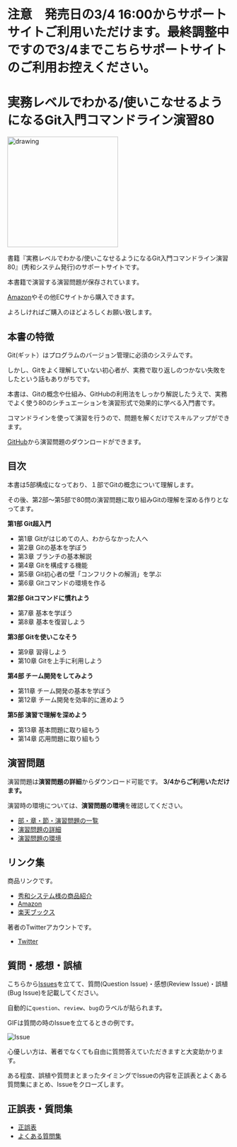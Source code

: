 # 注意　発売日の3/4 16:00からサポートサイトご利用いただけます。最終調整中ですので3/4までこちらサポートサイトのご利用お控えください。



# 実務レベルでわかる/使いこなせるようになるGit入門コマンドライン演習80

<img src="https://user-images.githubusercontent.com/45144084/155831378-cc323401-1900-4d02-9a4e-d92d51bf7e3e.png" alt="drawing" width="250"/>



書籍『実務レベルでわかる/使いこなせるようになるGit入門コマンドライン演習80』(秀和システム発行)のサポートサイトです。

本書籍で演習する演習問題が保存されています。

[Amazon](https://amazon.co.jp/dp/4798066338)やその他ECサイトから購入できます。

よろしければご購入のほどよろしくお願い致します。

## 本書の特徴

Git(ギット）はプログラムのバージョン管理に必須のシステムです。

しかし、Gitをよく理解していない初心者が、実務で取り返しのつかない失敗をしたという話もありがちです。

本書は、Gitの概念や仕組み、GitHubの利用法をしっかり解説したうえで、実務でよく使う80のシチュエーションを演習形式で効果的に学べる入門書です。

コマンドラインを使って演習を行うので、問題を解くだけでスキルアップができます。

[GitHub](https://github.com/Beluuuuuuga/git-command-line-exercises-80/wiki/%E6%BC%94%E7%BF%92%E5%95%8F%E9%A1%8C%E8%A9%B3%E7%B4%B0)から演習問題のダウンロードができます。

## 目次

本書は5部構成になっており、１部でGitの概念について理解します。

その後、第2部〜第5部で80問の演習問題に取り組みGitの理解を深める作りとなってます。

**第1部 Git超入門**
- 第1章 Gitがはじめての人、わからなかった人へ
- 第2章 Gitの基本を学ぼう
- 第3章 ブランチの基本解説
- 第4章 Gitを構成する機能
- 第5章 Git初心者の壁「コンフリクトの解消」を学ぶ
- 第6章 Gitコマンドの環境を作る

**第2部 Gitコマンドに慣れよう**
- 第7章 基本を学ぼう
- 第8章 基本を復習しよう

**第3部 Gitを使いこなそう**
- 第9章 習得しよう
- 第10章 Gitを上手に利用しよう

**第4部 チーム開発をしてみよう**
- 第11章 チーム開発の基本を学ぼう
- 第12章 チーム開発を効率的に進めよう

**第5部 演習で理解を深めよう**
- 第13章 基本問題に取り組もう
- 第14章 応用問題に取り組もう


## 演習問題

演習問題は**演習問題の詳細**からダウンロード可能です。
**3/4からご利用いただけます。**

演習時の環境については、**演習問題の環境**を確認してください。

- [部・章・節・演習問題の一覧](https://github.com/Beluuuuuuga/git-command-line-exercises-80/wiki/%E9%83%A8%E3%83%BB%E7%AB%A0%E3%83%BB%E7%AF%80%E3%83%BB%E6%BC%94%E7%BF%92%E5%95%8F%E9%A1%8C%E3%81%AE%E4%B8%80%E8%A6%A7)
- [演習問題の詳細](https://github.com/Beluuuuuuga/git-command-line-exercises-80/wiki/%E6%BC%94%E7%BF%92%E5%95%8F%E9%A1%8C%E8%A9%B3%E7%B4%B0)
- [演習問題の環境](https://github.com/Beluuuuuuga/git-command-line-exercises-80/wiki/%E6%BC%94%E7%BF%92%E5%95%8F%E9%A1%8C%E3%81%AE%E7%92%B0%E5%A2%83)

## リンク集

商品リンクです。

- [秀和システム様の商品紹介](https://www.shuwasystem.co.jp/book/9784798066332.html)
- [Amazon](https://amazon.co.jp/dp/4798066338)
- [楽天ブックス](https://books.rakuten.co.jp/rb/16985932/?l-id=search-c-item-text-01)

著者のTwitterアカウントです。

- [Twitter](https://twitter.com/Beluuuuuuga)

## 質問・感想・誤植
こちらから[Issues](https://github.com/Beluuuuuuga/git-command-line-exercises-80/issues/new/choose)を立てて、質問(Question Issue)・感想(Review Issue)・誤植(Bug Issue)を記載してください。

自動的に`question`、`review`、`bug`のラベルが貼られます。

GIFは質問の時のIssueを立てるときの例です。

![Issue](https://user-images.githubusercontent.com/45144084/156631911-3a23e165-6f92-4e2e-bdd9-5b91a15cf4d4.gif)

心優しい方は、著者でなくても自由に質問答えていただきますと大変助かります。

ある程度、誤植や質問まとまったタイミングでIssueの内容を正誤表とよくある質問集にまとめ、Issueをクローズします。

## 正誤表・質問集

- [正誤表](https://github.com/Beluuuuuuga/git-command-line-exercises-80/wiki/%E6%AD%A3%E8%AA%A4%E8%A1%A8)
- [よくある質問集](https://github.com/Beluuuuuuga/git-command-line-exercises-80/wiki/FAQ)


